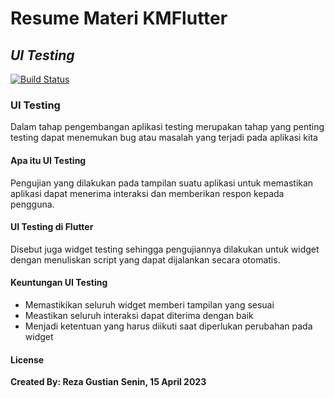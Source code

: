 # Resume Materi KMFlutter
## _UI Testing_

[![Build Status](https://travis-ci.org/joemccann/dillinger.svg?branch=master)](https://travis-ci.org/joemccann/dillinger)

### UI Testing
Dalam tahap pengembangan aplikasi testing merupakan tahap yang penting testing dapat menemukan bug atau masalah yang terjadi
pada aplikasi kita 

#### Apa itu UI Testing
Pengujian yang dilakukan pada tampilan suatu aplikasi untuk memastikan aplikasi dapat menerima interaksi dan memberikan respon kepada pengguna.

#### UI Testing di Flutter
Disebut juga widget testing sehingga pengujiannya dilakukan untuk widget dengan menuliskan script yang dapat dijalankan secara otomatis. 

#### Keuntungan UI Testing 
- Memastikikan seluruh widget memberi tampilan yang sesuai
- Meastikan seluruh interaksi dapat diterima dengan baik
- Menjadi ketentuan yang harus diikuti saat diperlukan perubahan pada widget


#### License

**Created By: Reza Gustian**
**Senin, 15 April 2023**